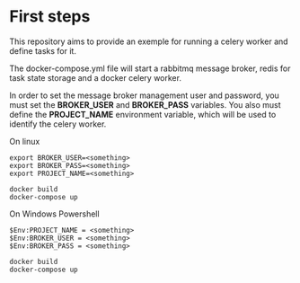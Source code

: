 # First steps
This repository aims to provide an exemple for running a celery worker and define tasks for it.

The docker-compose.yml file will start a rabbitmq message broker, redis for task state storage 
and a docker celery worker.

In order to set the message broker management user and password, you must set the 
**BROKER_USER** and **BROKER_PASS** variables. You also must define the **PROJECT_NAME** 
environment variable, which will be used to identify the celery worker.


On linux

```
export BROKER_USER=<something>
export BROKER_PASS=<something>
export PROJECT_NAME=<something>

docker build
docker-compose up
```

On Windows Powershell

```
$Env:PROJECT_NAME = <something>
$Env:BROKER_USER = <something>
$Env:BROKER_PASS = <something>

docker build
docker-compose up
```
